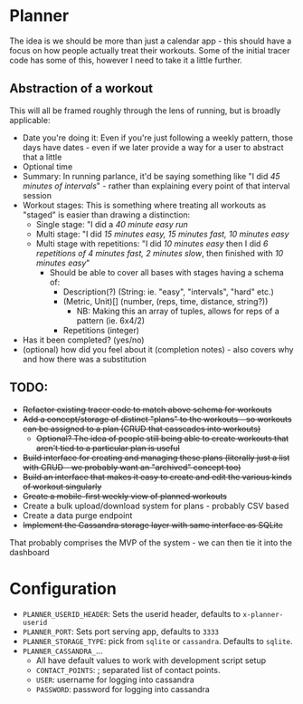 # Planner

The idea is we should be more than just a calendar app - this should have a focus on how people actually treat their workouts. Some of the initial tracer code has some of this, however I need to take it a little further.

## Abstraction of a workout

This will all be framed roughly through the lens of running, but is broadly applicable:

- Date you're doing it: Even if you're just following a weekly pattern, those days have dates - even if we later provide a way for a user to abstract that a little
- Optional time
- Summary: In running parlance, it'd be saying something like "I did *45 minutes of intervals*" - rather than explaining every point of that interval session
- Workout stages: This is something where treating all workouts as "staged" is easier than drawing a distinction:
  - Single stage: "I did a *40 minute easy run*
  - Multi stage: "I did *15 minutes easy, 15 minutes fast, 10 minutes easy*
  - Multi stage with repetitions: "I did *10 minutes easy* then I did *6 repetitions of 4 minutes fast, 2 minutes slow*, then finished with *10 minutes easy*"
    - Should be able to cover all bases with stages having a schema of:
      - Description(?) (String: ie. "easy", "intervals", "hard" etc.) 
      - (Metric, Unit)[] (number, (reps, time, distance, string?))
        - NB: Making this an array of tuples, allows for reps of a pattern (ie. 6x4/2)
      - Repetitions (integer)
- Has it been completed? (yes/no)
- (optional) how did you feel about it (completion notes) - also covers why and how there was a substitution

## TODO:

- ~~Refactor existing tracer code to match above schema for workouts~~
- ~~Add a concept/storage of distinct "plans" to the workouts - so workouts can be assigned to a plan (CRUD that casscades into workouts)~~
  - ~~Optional? The idea of people still being able to create workouts that aren't tied to a particular plan is useful~~
- ~~Build interface for creating and managing these plans (literally just a list with CRUD - we probably want an "archived" concept too)~~
- ~~Build an interface that makes it easy to create and edit the various kinds of workout singularly~~
- ~~Create a mobile-first weekly view of planned workouts~~
- Create a bulk upload/download system for plans - probably CSV based
- Create a data purge endpoint
- ~~Implement the Cassandra storage layer with same interface as SQLite~~

That probably comprises the MVP of the system - we can then tie it into the dashboard

# Configuration

- `PLANNER_USERID_HEADER`: Sets the userid header, defaults to `x-planner-userid`
- `PLANNER_PORT`: Sets port serving app, defaults to `3333`
- `PLANNER_STORAGE_TYPE`: pick from `sqlite` or `cassandra`. Defaults to `sqlite`.
- `PLANNER_CASSANDRA_`...
  - All have default values to work with development script setup
  - `CONTACT_POINTS`: ; separated list of contact points.
  - `USER`: username for logging into cassandra
  - `PASSWORD`: password for logging into cassandra
